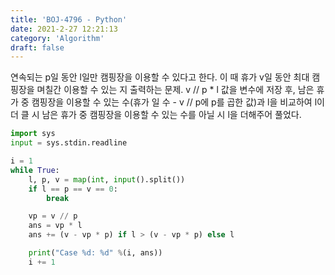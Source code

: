 ```yaml
---
title: 'BOJ-4796 - Python'
date: 2021-2-27 12:21:13
category: 'Algorithm'
draft: false
---
```

연속되는 p일 동안 l일만 캠핑장을 이용할 수 있다고 한다. 이 때 휴가 v일 동안 최대 캠핑장을 며칠간 이용할 수 있는 지 출력하는 문제. v // p * l 값을 변수에 저장 후, 남은 휴가 중 캠핑장을 이용할 수 있는 수(휴가 일 수 - v // p에 p를 곱한 값)과 l을 비교하여 l이 더 클 시 남은 휴가 중 캠핑장을 이용할 수 있는 수를 아닐 시 l을 더해주어 풀었다.
```python
import sys
input = sys.stdin.readline

i = 1
while True:
    l, p, v = map(int, input().split())
    if l == p == v == 0:
        break

    vp = v // p
    ans = vp * l
    ans += (v - vp * p) if l > (v - vp * p) else l

    print("Case %d: %d" %(i, ans))
    i += 1

```